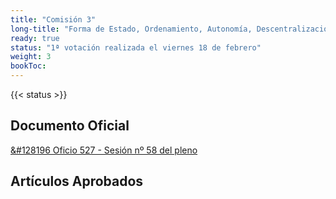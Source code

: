```yaml
---
title: "Comisión 3"
long-title: "Forma de Estado, Ordenamiento, Autonomía, Descentralización, Equidad, Justicia Territorial, Gobiernos Locales y Organización Fiscal."
ready: true
status: "1ª votación realizada el viernes 18 de febrero"
weight: 3
bookToc: 
---
```

{{< status >}}

## Documento Oficial
[&#128196 Oficio 527 - Sesión nº 58 del pleno](https://www.chileconvencion.cl/wp-content/uploads/2022/02/Oficio-527-con-normas-aprobadas-en-particular-Sesion-58-del-Pleno-primer-informe-de-la-Com.-Forma-de-Estado.pdf)

## Artículos Aprobados
